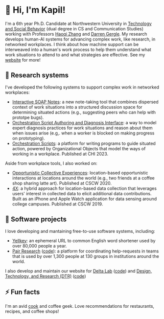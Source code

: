 # 👋 Hi, I'm Kapil!
I'm a 6th year Ph.D. Candidate at Northwestern University in [Technology and Social Behavior](https://tsb.northwestern.edu/) (dual degree in CS and Communication Studies) working with Professors [Haoqi Zhang](http://users.eecs.northwestern.edu/~hq/) and [Darren Gergle](http://dgergle.soc.northwestern.edu/). My research develops human-AI systems for advancing complex work, like research, in networked workplaces. I think about how machine support can be interweaved into a human's work process to help them understand what work situations to attend to and what strategies are effective. See my [website](https://www.kgarg.com/) for more!

## 🔬 Research systems
I've developed the following systems to support complex work in networked workplaces:
- [Interactive SOAP Notes](https://github.com/NUDelta/interactive-soap-notes): a new note-taking tool that combines dispersed context of work situations into a structured discussion space for determining situated actions (e.g., suggesting peers who can help with prototpe bugs).
- [Orchestration Script Authoring and Diagnosis Interface](https://github.com/NUDelta/orchestration-scripting-interfaces): a way to model expert diagnosis practices for work situations and reason about them when issues arise (e.g,. when a worker is blocked on making progress on prototyping).
-  [Orchestration Scripts](https://github.com/NUDelta/orchestration-engine): a platform for writing programs to guide situated action, powered by Organizational Objects that model the ways of working in a workplace. Published at CHI 2023.

Aside from workplace tools, I also worked on:
-  [Opportunistic Collective Experiences](https://github.com/NUDelta/ce-platform): location-based opportunistic interactions at locations around the world (e.g., two friends at a coffee shop sharing latte art). Published at CSCW 2020.
-  [4X](https://github.com/NUDelta/low-effort-sensing-ios): a hybrid approach for location-based data collection that leverages users' interest in collected data to elicit additional data contributions. Built as an iPhone and Apple Watch application for data sensing around college campuses. Published at CSCW 2019.

## 💽 Software projects
I love developing and mantaining free-to-use software systems, including:
- [Yellkey](https://www.yellkey.com/): an ephemeral URL to common English word shortener used by over 80,000 people a year.
- [Pair Research](https://www.pairresearch.io/) ([code](https://github.com/NUDelta/pair-research-meteor)): a platform for coordinating help-requests in teams that is used by over 1,300 people at 130 groups in institutions around the world.

I also develop and maintain our website for [Delta Lab](https://delta.northwestern.edu/) ([code](https://github.com/NUDelta/delta-web)) and [Design, Technology, and Research (DTR)](https://dtr.northwestern.edu/) ([code](https://github.com/NUDelta/dtr-web))

## ⚡ Fun facts
I'm an avid [cook](https://www.instagram.com/kapil_garg/) and coffee geek. Love recommendations for restaurants, recipes, and coffee shops!

<!--
## Random software I like
Some random software I've had a lot of fun playing with:
- [Orchestration Script Abstract Syntax Tree Transformer](https://github.com/NUDelta/orchestration-scripts-ast-transformer): as AST-based code transformer using Babel that can allow people to write code at high-levels of abstraction and convert them into a form Orchestration Scripts could use.
-->

<!--

**kapil1garg/kapil1garg** is a ✨ _special_ ✨ repository because its `README.md` (this file) appears on your GitHub profile.

Here are some ideas to get you started:

- 🔭 I’m currently working on ...
- 🌱 I’m currently learning ...
- 👯 I’m looking to collaborate on ...
- 🤔 I’m looking for help with ...
- 💬 Ask me about ...
- 📫 How to reach me: ...
- 😄 Pronouns: ...
- ⚡ Fun fact: ...
-->
